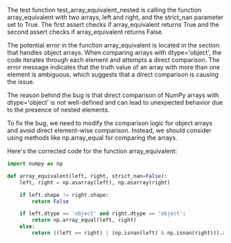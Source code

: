 The test function test_array_equivalent_nested is calling the function array_equivalent with two arrays, left and right, and the strict_nan parameter set to True. The first assert checks if array_equivalent returns True and the second assert checks if array_equivalent returns False.

The potential error in the function array_equivalent is located in the section that handles object arrays. When comparing arrays with dtype='object', the code iterates through each element and attempts a direct comparison. The error message indicates that the truth value of an array with more than one element is ambiguous, which suggests that a direct comparison is causing the issue.

The reason behind the bug is that direct comparison of NumPy arrays with dtype='object' is not well-defined and can lead to unexpected behavior due to the presence of nested elements.

To fix the bug, we need to modify the comparison logic for object arrays and avoid direct element-wise comparison. Instead, we should consider using methods like np.array_equal for comparing the arrays.

Here's the corrected code for the function array_equivalent:

```python
import numpy as np

def array_equivalent(left, right, strict_nan=False):
    left, right = np.asarray(left), np.asarray(right)

    if left.shape != right.shape:
        return False

    if left.dtype == 'object' and right.dtype == 'object':
        return np.array_equal(left, right)
    else:
        return ((left == right) | (np.isnan(left) & np.isnan(right))).all()
```